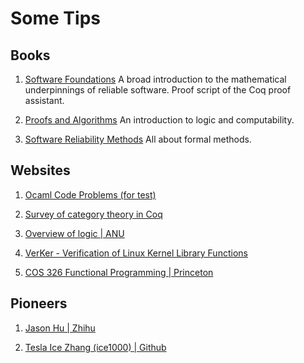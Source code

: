 # Some Tips

## Books

1. [Software Foundations](https://softwarefoundations.cis.upenn.edu/lf-current/toc.html) A broad introduction to the mathematical underpinnings of reliable software. Proof script of the Coq proof assistant.

2. [Proofs and Algorithms](https://b-ok.global/dl/864225/29e2da) An introduction to logic and computability. 

3. [Software Reliability Methods](https://b-ok.global/dl/2162258/fa46b1) All about formal methods.

## Websites

1. [Ocaml Code Problems (for test) ](https://github.com/yuanqing/code-problems)

2. [Survey of category theory in Coq](https://coq.discourse.group/t/survey-of-category-theory-in-coq/371)

3. [Overview of logic | ANU](https://cs.anu.edu.au/courses/comp4630/lectures/)

4. [VerKer - Verification of Linux Kernel Library Functions](https://forge.ispras.ru/projects/verker)

5. [COS 326 Functional Programming | Princeton](https://www.cs.princeton.edu/courses/archive/fall20/cos326/schedule.php)

## Pioneers

1. [Jason Hu | Zhihu](https://www.zhihu.com/people/jason-hu-42-79)

2. [Tesla Ice Zhang (ice1000) | Github](https://github.com/ice1000)
